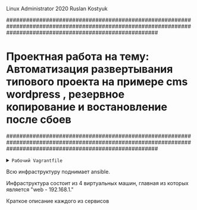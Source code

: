 Linux Administrator 2020 Ruslan Kostyuk

##############################################################################################################################################################
#    Проектная работа на тему: Автоматизация развертывания типового проекта на примере cms wordpress , резервное копирование и востановление после сбоев     #
##############################################################################################################################################################

         

<details>
<summary><code>Рабочий Vagrantfile</code></summary>

```


```

</details>

Всю инфраструктуру поднимает ansible.

Инфраструктура состоит из 4 виртуальных машин, главная из которых является "web - 192.168.1."



Краткое описание каждого из сервисов